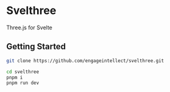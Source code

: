 # Svelthree

Three.js for Svelte

## Getting Started

```bash
git clone https://github.com/engageintellect/svelthree.git
```

```bash
cd svelthree
pnpm i
pnpm run dev
```
